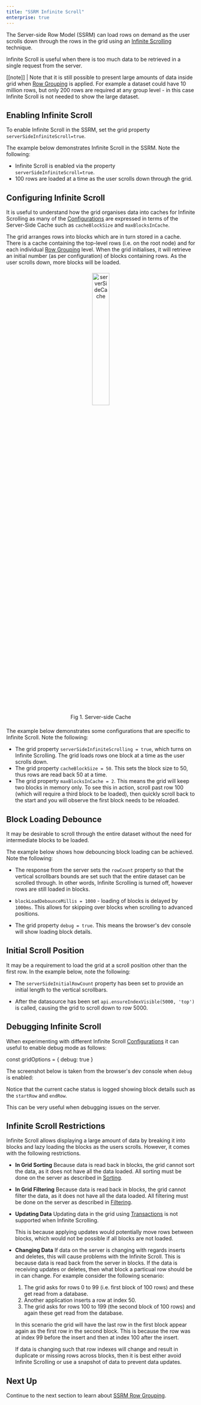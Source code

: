 ```yaml
---
title: "SSRM Infinite Scroll"
enterprise: true
---
```


The Server-side Row Model (SSRM) can load rows on demand as the user scrolls down through the rows in the grid using 
an [Infinite Scrolling](https://en.wiktionary.org/wiki/infinite_scroll) technique.

Infinite Scroll is useful when there is too much data to be retrieved in a single request from the server. 

[[note]]
| Note that it is still possible to present large amounts of data inside grid when [Row Grouping](/server-side-model-grouping/) is applied. For example a dataset could have 10 million rows, but only 200 rows are required at any group level - in this case Infinite Scroll is not needed to show the large dataset.

## Enabling Infinite Scroll

To enable Infinite Scroll in the SSRM, set the grid property `serverSideInfiniteScroll=true`.

The example below demonstrates Infinite Scroll in the SSRM. Note the following:

- Infinite Scroll is enabled via the property `serverSideInfiniteScroll=true`.
- 100 rows are loaded at a time as the user scrolls down through the grid.

<grid-example title='Enabling Infinite Scroll' name='infinite-scroll' type='generated' options='{ "enterprise": true, "modules": ["serverside"] }'></grid-example>

## Configuring Infinite Scroll

It is useful to understand how the grid organises data into caches for Infinite Scrolling as many of the 
[Configurations](/server-side-model-configuration/) are expressed in terms of the Server-Side Cache such as
`cacheBlockSize` and `maxBlocksInCache`.

The grid arranges rows into blocks which are in turn stored in a cache. There is a cache containing the top-level rows
(i.e. on the root node) and for each individual [Row Grouping](/server-side-model-grouping/) level. When the grid 
initialises, it will retrieve an initial number (as per configuration) of blocks containing rows. As the user scrolls down,
more blocks will be loaded.

<div style="text-align: center; margin-top: 20px; margin-bottom: 20px;">
    <img src="resources/serverSideCache.png" alt="serverSideCache" style="width: 30%;" />
    <div>Fig 1. Server-side Cache</div>
</div>

The example below demonstrates some configurations that are specific to Infinite Scroll. Note the following:

- The grid property `serverSideInfiniteScrolling = true`, which turns on Infinite Scrolling. The grid loads rows one block at a time as the user scrolls down.
- The grid property `cacheBlockSize = 50`. This sets the block size to 50, thus rows are read back 50 at a time.
- The grid property `maxBlocksInCache = 2`. This means the grid will keep two blocks in memory only. To see this in action, scroll past row 100 (which will require a third block to be loaded), then quickly scroll back to the start and you will observe the first block needs to be reloaded.

<grid-example title='Configuring Infinite Scroll' name='configuring-infinite-scroll' type='generated' options='{ "enterprise": true, "modules": ["serverside"] }'></grid-example>

## Block Loading Debounce

It may be desirable to scroll through the entire dataset without the need for intermediate blocks to be loaded. 

The example below shows how debouncing block loading can be achieved. Note the following:

- The response from the server sets the `rowCount` property so that the vertical scrollbars bounds are set such that the entire dataset can be scrolled through. In other words, Infinite Scrolling is turned off, however rows are still loaded in blocks.

- `blockLoadDebounceMillis = 1000` - loading of blocks is delayed by `1000ms`. This allows for skipping over blocks when scrolling to advanced positions.

- The grid property `debug = true`. This means the browser's dev console will show loading block details.

<grid-example title='Block Loading Debounce' name='block-load-debounce' type='generated' options='{ "enterprise": true, "modules": ["serverside", "menu", "columnpanel"] }'></grid-example>

## Initial Scroll Position

It may be a requirement to load the grid at a scroll position other than the first row. In the example below, note the following:

- The `serverSideInitialRowCount` property has been set to provide an initial length to the vertical scrollbars.

- After the datasource has been set `api.ensureIndexVisible(5000, 'top')` is called, causing the grid to scroll down to row 5000.

<grid-example title='Initial scroll position' name='initial-scroll-position' type='generated' options='{ "enterprise": true, "modules": ["serverside", "menu", "columnpanel"] }'></grid-example>

## Debugging Infinite Scroll

When experimenting with different Infinite Scroll [Configurations](/server-side-model-configuration/) it can useful to 
enable debug mode as follows:

<snippet>
const gridOptions = {
    debug: true
}
</snippet>

The screenshot below is taken from the browser's dev console when `debug` is enabled:

<image-caption src="debug.png" constrained="true" alt="Console Output"></image-caption>

Notice that the current cache status is logged showing block details such as the `startRow` and `endRow`.

This can be very useful when debugging issues on the server.

## Infinite Scroll Restrictions

Infinite Scroll allows displaying a large amount of data by breaking it into blocks
and lazy loading the blocks as the users scrolls. However, it comes with the following restrictions.

- **In Grid Sorting**
    Because data is read back in blocks, the grid cannot sort the data,
    as it does not have all the data loaded. All sorting must be done on the server
    as described in [Sorting](/server-side-model-sorting/).

- **In Grid Filtering**
    Because data is read back in blocks, the grid cannot filter the data,
    as it does not have all the data loaded. All filtering must be done on the server
    as described in [Filtering](/server-side-model-filtering/).

- **Updating Data**
    Updating data in the grid using [Transactions](/server-side-model-transactions/) is not supported
    when Infinite Scrolling.

    This is because applying updates would potentially move rows between blocks, which would not be possible
    if all blocks are not loaded.

- **Changing Data**
    If data on the server is changing with regards inserts and deletes, this will cause problems with the
    Infinite Scroll. This is because data is read back from the server in blocks.
    If the data is receiving updates or deletes, then what block a particual row should be in can change.
    For example consider the following scenario:

    1. The grid asks for rows 0 to 99 (i.e. first block of 100 rows) and these get read from a database.
    1. Another application inserts a row at index 50.
    1. The grid asks for rows 100 to 199 (the second block of 100 rows) and again these get read from the database.

    In this scenario the grid will have the last row in the first block appear again as the first row in the second
    block. This is because the row was at index 99 before the insert and then at index 100 after the insert.

    If data is changing such that row indexes will change and result in duplicate or missing rows across
    blocks, then it is best either avoid Infinite Scrolling or use a snapshot of data to prevent data updates.

## Next Up

Continue to the next section to learn about [SSRM Row Grouping](/server-side-model-grouping/).
